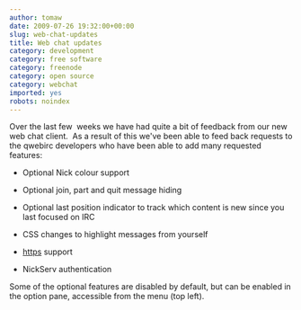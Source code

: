 ```yaml
---
author: tomaw
date: 2009-07-26 19:32:00+00:00
slug: web-chat-updates
title: Web chat updates
category: development
category: free software
category: freenode
category: open source
category: webchat
imported: yes
robots: noindex
---
```

Over the last few  weeks we have had quite a bit of feedback from our new web chat client.  As a result of this we've been able to feed back requests to the qwebirc developers who have been able to add many requested features:



	
  * Optional Nick colour support

	
  * Optional join, part and quit message hiding

	
  * Optional last position indicator to track which content is new since you last focused on IRC

	
  * CSS changes to highlight messages from yourself

	
  * [https](https://webchat.freenode.net) support

	
  * NickServ authentication


Some of the optional features are disabled by default, but can be enabled in the option pane, accessible from the menu (top left).
